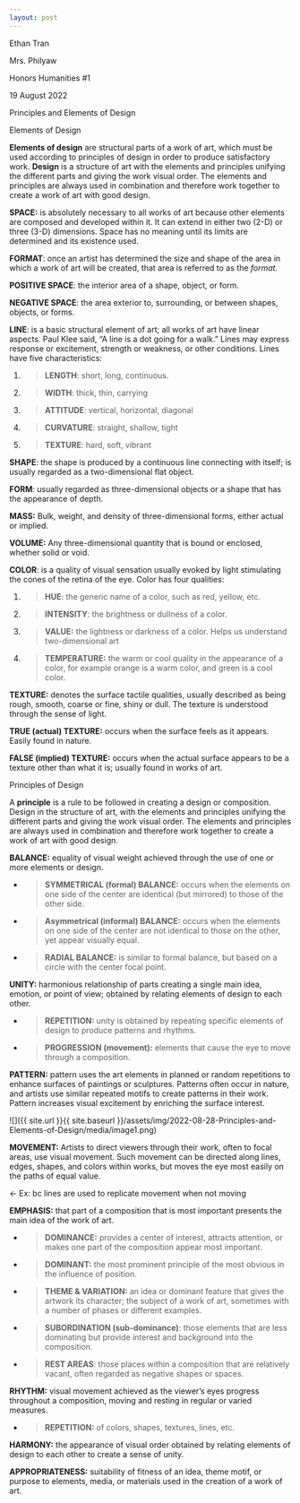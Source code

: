 ```yaml
---
layout: post
---
```

Ethan Tran

Mrs. Philyaw

Honors Humanities \#1

19 August 2022

Principles and Elements of Design

Elements of Design

**Elements of design** are <span class="underline">structural parts of a work of art</span>, which must be used according to principles of design in order to produce satisfactory work. **Design** is a <span class="underline">structure of art with the elements and principles unifying the different parts and giving the work visual order</span>. The elements and principles are <span class="underline">always used in combination</span> and therefore work together to create a work of art with good design.

**SPACE:** is absolutely necessary to all works of art because other elements are composed and developed within it. It can extend in either two (2-D) or three (3-D) dimensions. Space has <span class="underline">no meaning until its limits are determined and its existence used</span>.

**FORMAT**: once an artist has determined the <span class="underline">size and shape of the area</span> in which a work of art will be created, that area is referred to as the *format.*

**POSITIVE SPACE**: the interior area of a shape, object, or form.

**NEGATIVE SPACE**: the area exterior to, surrounding, or between shapes, objects, or forms.

**LINE**: is a basic structural element of art; <span class="underline">all works of art have linear aspects</span>. Paul Klee said, <span class="underline">“A line is a dot going for a walk.”</span> Lines may express response or excitement, strength or weakness, or other conditions. Lines have five characteristics:

1.  > **LENGTH**: short, long, continuous.

2.  > **WIDTH**: thick, thin, carrying

3.  > **ATTITUDE**: vertical, horizontal, diagonal

4.  > **CURVATURE**: straight, shallow, tight

5.  > **TEXTURE**: hard, soft, vibrant

**SHAPE**: the shape is produced by a <span class="underline">continuous line connecting with itself</span>; is usually regarded as a two-dimensional flat object.

**FORM**: usually regarded as <span class="underline">three-dimensional objects or a shape that has the appearance of depth</span>.

**MASS:** Bulk, weight, and density of three-dimensional forms, either actual or implied.

**VOLUME:** Any three-dimensional quantity that is bound or enclosed, whether solid or void.

**COLOR**: is a quality of visual sensation usually evoked by light stimulating the cones of the retina of the eye. Color has four qualities:

1.  > **HUE**: the generic name of a color, such as red, yellow, etc.

2.  > **INTENSITY**: the brightness or dullness of a color.

3.  > **VALUE:** the lightness or darkness of a color. Helps us understand two-dimensional art

4.  > **TEMPERATURE:** the warm or cool quality in the appearance of a color, for example orange is a warm color, and green is a cool color.

**TEXTURE:** denotes the surface tactile qualities, usually described as being rough, smooth, coarse or fine, shiny or dull. The texture is <span class="underline">understood through the sense of light</span>.

**TRUE <span class="underline">(actual)</span> TEXTURE:** occurs when the surface feels as it appears. Easily found in nature.

**FALSE <span class="underline">(implied)</span> TEXTURE:** occurs when the actual surface appears to be a texture other than what it is; usually found in works of art.

Principles of Design

A **principle** is a <span class="underline">rule to be followed in creating a design or composition</span>. Design in the structure of art, with the elements and principles unifying the different parts and giving the work visual order. The elements and principles are always used in combination and therefore work together to create a work of art with good design.

**BALANCE:** equality of visual weight achieved through the use of one or more elements or design.

  - > **SYMMETRICAL (formal) BALANCE:** occurs when the elements on one side of the center are <span class="underline">identical (but mirrored)</span> to those of the other side.

  - > **Asymmetrical (informal) BALANCE:** occurs when the elements on one side of the center are <span class="underline">not identical to those on the other, yet appear visually equal</span>.

  - > **RADIAL BALANCE:** is similar to formal balance, but based on a circle with the <span class="underline">center focal point</span>.

**UNITY:** harmonious relationship of parts creating a single main idea, emotion, or point of view; obtained by relating elements of design to each other.

  - > **REPETITION:** unity is obtained by repeating specific elements of design to produce <span class="underline">patterns and rhythms</span>.

  - > **PROGRESSION (movement):** elements that cause the eye to move through a composition.

**PATTERN:** pattern uses the art elements in planned or random repetitions to enhance surfaces of paintings or sculptures. Patterns often occur in nature, and artists use <span class="underline">similar repeated motifs to create patterns</span> in their work. Pattern increases visual excitement by <span class="underline">enriching the surface interest</span>.

![]({{ site.url }}{{ site.baseurl }}/assets/img/2022-08-28-Principles-and-Elements-of-Design/media/image1.png)

**MOVEMENT:** Artists to <span class="underline">direct viewers through their work, often to focal areas</span>, use visual movement. Such movement can be directed along lines, edges, shapes, and colors within works, but moves the eye most easily on the paths of equal value.

\<- Ex: bc lines are used to replicate movement when not moving

**EMPHASIS:** that part of a composition that is most important <span class="underline">presents the main idea of the work of art</span>.

  - > **DOMINANCE:** provides <span class="underline">a center of interest,</span> attracts attention, or makes one part of the composition appear most important.

<!-- end list -->

  - > **DOMINANT:** the <span class="underline">most prominent principle</span> of the most obvious in the influence of position.

  - > **THEME & VARIATION:** an <span class="underline">idea or dominant feature</span> that gives the artwork its character; the subject of a work of art, sometimes with a number of phases or different examples.

  - > **SUBORDINATION (sub-dominance)**: those <span class="underline">elements that are less dominating but provide interest and background</span> into the composition.

  - > **REST AREAS**: those places within a composition that are <span class="underline">relatively vacant</span>, often regarded as <span class="underline">negative shapes or spaces</span>.

**RHYTHM:** visual movement achieved as the viewer’s eyes progress throughout a composition, <span class="underline">moving and resting in regular or varied measures.</span>

  - > **REPETITION:** of colors, shapes, textures, lines, etc.

**HARMONY:** the <span class="underline">appearance of visual order</span> obtained by relating elements of design to each other to create a sense of unity.

**APPROPRIATENESS:** <span class="underline">suitability of fitness</span> of an idea, theme motif, or purpose to elements, media, or materials used in the creation of a work of art.
